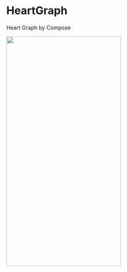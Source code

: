 # HeartGraph
Heart Graph by Compose

<img src="https://user-images.githubusercontent.com/10692245/211224318-164bcad4-9515-425b-97f8-1ce1bc1c7d0f.gif" width="300" height="600"/>
